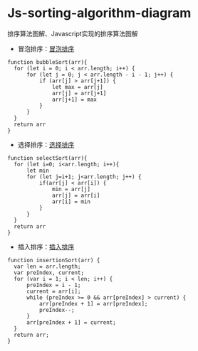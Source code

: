 # Js-sorting-algorithm-diagram
排序算法图解、Javascript实现的排序算法图解

- 冒泡排序：[冒泡排序](http://htmlpreview.github.io/bubble-sort.html)
```
function bubbleSort(arr){
  for (let i = 0; i < arr.length; i++) {
      for (let j = 0; j < arr.length - i - 1; j++) {
          if (arr[j] > arr[j+1]) {
              let max = arr[j]
              arr[j] = arr[j+1]
              arr[j+1] = max
          }
      }
  }
  return arr
}
```
- 选择排序：[选择排序](http://htmlpreview.github.io/select-sort.html)
```
function selectSort(arr){
  for (let i=0; i<arr.length; i++){
      let min
      for (let j=i+1; j<arr.length; j++) {
          if(arr[j] < arr[i]) {
              min = arr[j]
              arr[j] = arr[i]
              arr[i] = min
          }
      }
  }
  return arr
}
```
- 插入排序：[插入排序](http://htmlpreview.github.io/insert-sort.html)
```
function insertionSort(arr) {
  var len = arr.length;
  var preIndex, current;
  for (var i = 1; i < len; i++) {
      preIndex = i - 1;
      current = arr[i];
      while (preIndex >= 0 && arr[preIndex] > current) {
          arr[preIndex + 1] = arr[preIndex];
          preIndex--;
      }
      arr[preIndex + 1] = current;
  }
  return arr;
}
```